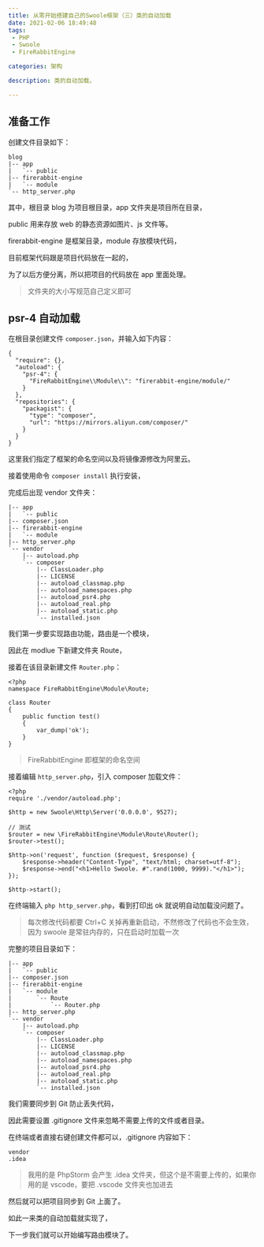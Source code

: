 ```yaml
---
title: 从零开始搭建自己的Swoole框架（三）类的自动加载
date: 2021-02-06 18:49:48
tags:
 - PHP
 - Swoole
 - FireRabbitEngine

categories: 架构

description: 类的自动加载。

---
```

## 准备工作
创建文件目录如下：

```
blog
|-- app
|   `-- public
|-- firerabbit-engine
|   `-- module
`-- http_server.php
```

其中，根目录 blog 为项目根目录，app 文件夹是项目所在目录，

public 用来存放 web 的静态资源如图片、js 文件等。

firerabbit-engine 是框架目录，module 存放模块代码，

目前框架代码跟是项目代码放在一起的，

为了以后方便分离，所以把项目的代码放在 app 里面处理。

> 文件夹的大小写规范自己定义即可

## psr-4 自动加载
在根目录创建文件 `composer.json`，并输入如下内容：

```
{
  "require": {},
  "autoload": {
    "psr-4": {
      "FireRabbitEngine\\Module\\": "firerabbit-engine/module/"
    }
  },
  "repositories": {
    "packagist": {
      "type": "composer",
      "url": "https://mirrors.aliyun.com/composer/"
    }
  }
}
```

这里我们指定了框架的命名空间以及将镜像源修改为阿里云。

接着使用命令 `composer install` 执行安装，

完成后出现 vendor 文件夹：

```
|-- app
|   `-- public
|-- composer.json
|-- firerabbit-engine
|   `-- module
|-- http_server.php
`-- vendor
    |-- autoload.php
    `-- composer
        |-- ClassLoader.php
        |-- LICENSE
        |-- autoload_classmap.php
        |-- autoload_namespaces.php
        |-- autoload_psr4.php
        |-- autoload_real.php
        |-- autoload_static.php
        `-- installed.json
```

我们第一步要实现路由功能，路由是一个模块，

因此在 modlue 下新建文件夹 Route，

接着在该目录新建文件 `Router.php`：

```
<?php
namespace FireRabbitEngine\Module\Route;

class Router
{
    public function test()
    {
        var_dump('ok');
    }
}

```

> FireRabbitEngine 即框架的命名空间

接着编辑 `http_server.php`，引入 composer 加载文件：

```
<?php
require './vendor/autoload.php';

$http = new Swoole\Http\Server('0.0.0.0', 9527);

// 测试
$router = new \FireRabbitEngine\Module\Route\Router();
$router->test();

$http->on('request', function ($request, $response) {
    $response->header("Content-Type", "text/html; charset=utf-8");
    $response->end("<h1>Hello Swoole. #".rand(1000, 9999)."</h1>");
});

$http->start();
```

在终端输入 `php http_server.php`，看到打印出 ok 就说明自动加载没问题了。

> 每次修改代码都要 Ctrl+C 关掉再重新启动，不然修改了代码也不会生效，因为 swoole 是常驻内存的，只在启动时加载一次

完整的项目目录如下：

```
|-- app
|   `-- public
|-- composer.json
|-- firerabbit-engine
|   `-- module
|       `-- Route
|           `-- Router.php
|-- http_server.php
`-- vendor
    |-- autoload.php
    `-- composer
        |-- ClassLoader.php
        |-- LICENSE
        |-- autoload_classmap.php
        |-- autoload_namespaces.php
        |-- autoload_psr4.php
        |-- autoload_real.php
        |-- autoload_static.php
        `-- installed.json
```

我们需要同步到 Git 防止丢失代码，

因此需要设置 .gitignore 文件来忽略不需要上传的文件或者目录。

在终端或者直接右键创建文件都可以，.gitignore 内容如下：

```
vendor
.idea
```

> 我用的是 PhpStorm 会产生 .idea 文件夹，但这个是不需要上传的，如果你用的是 vscode，要把 .vscode 文件夹也加进去

然后就可以把项目同步到 Git 上面了。

如此一来类的自动加载就实现了，

下一步我们就可以开始编写路由模块了。
